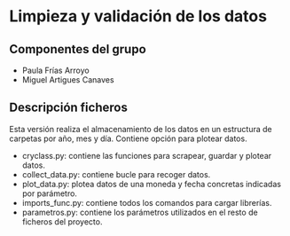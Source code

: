 # Limpieza y validación de los datos

## Componentes del grupo

- Paula Frías Arroyo
- Miguel Artigues Canaves

## Descripción ficheros

Esta versión realiza el almacenamiento de los datos en un estructura de carpetas por año, mes y día. Contiene opción para plotear datos.

- cryclass.py: contiene las funciones para scrapear, guardar y plotear datos.
- collect_data.py: contiene bucle para recoger datos.
- plot_data.py: plotea datos de una moneda y fecha concretas indicadas por parámetro.
- imports_func.py: contiene todos los comandos para cargar librerías.
- parametros.py: contiene los parámetros utilizados en el resto de ficheros del proyecto.
